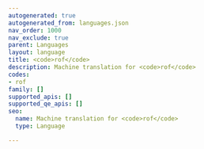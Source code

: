 ```yaml
---
autogenerated: true
autogenerated_from: languages.json
nav_order: 1000
nav_exclude: true
parent: Languages
layout: language
title: <code>rof</code>
description: Machine translation for <code>rof</code>
codes:
- rof
family: []
supported_apis: []
supported_qe_apis: []
seo:
  name: Machine translation for <code>rof</code>
  type: Language

---
```


